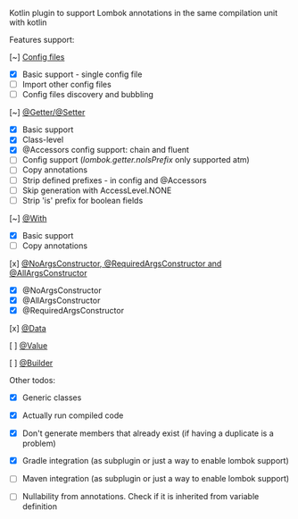 Kotlin plugin to support Lombok annotations in the same compilation unit with kotlin

Features support:

[~] [Config files](https://projectlombok.org/features/configuration)

 - [x] Basic support - single config file
 - [ ] Import other config files
 - [ ] Config files discovery and bubbling

[~] [@Getter/@Setter](https://projectlombok.org/features/GetterSetter)
  
 - [x] Basic support
 - [x] Class-level 
 - [x] @Accessors config support: chain and fluent
 - [ ] Config support (_lombok.getter.noIsPrefix_ only supported atm)
 - [ ] Copy annotations
 - [ ] Strip defined prefixes - in config and @Accessors
 - [ ] Skip generation with AccessLevel.NONE
 - [ ] Strip 'is' prefix for boolean fields

[~] [@With](https://projectlombok.org/features/With)
  
  - [x] Basic support
  - [ ] Copy annotations
  
[x] [@NoArgsConstructor, @RequiredArgsConstructor and @AllArgsConstructor](https://projectlombok.org/features/constructor)
 - [x] @NoArgsConstructor
 - [x] @AllArgsConstructor
 - [x] @RequiredArgsConstructor

[x] [@Data](https://projectlombok.org/features/Data)

[ ] [@Value](https://projectlombok.org/features/Value)

[ ] [@Builder](https://projectlombok.org/features/Builder)


Other todos:
 - [x] Generic classes
 - [x] Actually run compiled code 
 - [x] Don't generate members that already exist (if having a duplicate is a problem)
 - [x] Gradle integration (as subplugin or just a way to enable lombok support)
 - [ ] Maven integration (as subplugin or just a way to enable lombok support)
 - [ ] Nullability from annotations. Check if it is inherited from variable definition



 
